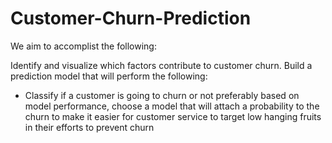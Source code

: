 # Customer-Churn-Prediction

We aim to accomplist the following:

Identify and visualize which factors contribute to customer churn. Build a prediction model that will perform the following:

- Classify if a customer is going to churn or not preferably based on model performance, choose a model that will attach a probability to the churn to make it easier for customer service to target low hanging fruits in their efforts to prevent churn
